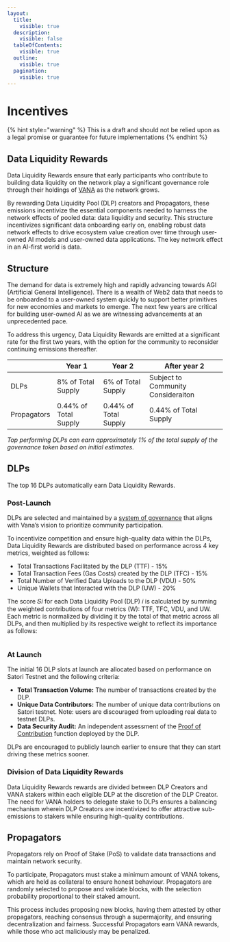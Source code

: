 ```yaml
---
layout:
  title:
    visible: true
  description:
    visible: false
  tableOfContents:
    visible: true
  outline:
    visible: true
  pagination:
    visible: true
---
```


# Incentives

{% hint style="warning" %}
This is a draft and should not be relied upon as a legal promise or guarantee for future implementations
{% endhint %}

## Data Liquidity Rewards

Data Liquidity Rewards ensure that early participants who contribute to building data liquidity on the network play a significant governance role through their holdings of [VANA](../../undefined/key-terms.md#vana-token-usdvana) as the network grows.&#x20;

By rewarding Data Liquidity Pool (DLP) creators and Propagators, these emissions incentivize the essential components needed to harness the network effects of pooled data: data liquidity and security. This structure incentivizes significant data onboarding early on, enabling robust data network effects to drive ecosystem value creation over time through user-owned AI models and user-owned data applications. The key network effect in an AI-first world is data.&#x20;

## Structure

The demand for data is extremely high and rapidly advancing towards AGI (Artificial General Intelligence). There is a wealth of Web2 data that needs to be onboarded to a user-owned system quickly to support better primitives for new economies and markets to emerge. The next few years are critical for building user-owned AI as we are witnessing advancements at an unprecedented pace.

To address this urgency, Data Liquidity Rewards are emitted at a significant rate for the first two years, with the option for the community to reconsider continuing emissions thereafter.&#x20;

|             | Year 1                | Year 2                | After year 2                       |
| ----------- | --------------------- | --------------------- | ---------------------------------- |
| DLPs        | 8% of Total Supply    | 6% of Total Supply    | Subject to Community Consideraiton |
| Propagators | 0.44% of Total Supply | 0.44% of Total Supply | 0.44% of Total Supply              |

_Top performing DLPs can earn approximately 1% of the total supply of the governance token based on initial estimates._&#x20;

## DLPs

The top 16 DLPs automatically earn Data Liquidity Rewards. &#x20;

### Post-Launch

DLPs are selected and maintained by a [system of governance](dlp-governance.md) that aligns with Vana’s vision to prioritize community participation.&#x20;

To incentivize competition and ensure high-quality data within the DLPs, Data Liquidity Rewards are distributed based on performance across 4 key metrics, weighted as follows:

* Total Transactions Facilitated by the DLP (TTF) - 15%
* Total Transaction Fees (Gas Costs) created by the DLP (TFC) - 15%
* Total Number of Verified Data Uploads to the DLP (VDU) - 50%
* Unique Wallets that Interacted with the DLP (UW) - 20%

The score 𝑆𝑖 for each Data Liquidity Pool (DLP) 𝑖 is calculated by summing the weighted contributions of four metrics (W): TTF, TFC, VDU, and UW. Each metric is normalized by dividing it by the total of that metric across all DLPs, and then multiplied by its respective weight to reflect its importance as follows:&#x20;

<figure><img src="../../.gitbook/assets/Screenshot 2024-06-20 at 10.46.45.png" alt=""><figcaption></figcaption></figure>

### At Launch

The initial 16 DLP slots at launch are allocated based on performance on Satori Testnet and the following criteria:

* **Total Transaction Volume:** The number of transactions created by the DLP.&#x20;
* **Unique Data Contributors:** The number of unique data contributions on Satori testnet. Note: users are discouraged from uploading real data to testnet DLPs.
* **Data Security Audit:** An independent assessment of the [Proof of Contribution](proof-of-contribution/) function deployed by the DLP.&#x20;

DLPs are encouraged to publicly launch earlier to ensure that they can start driving these metrics sooner.&#x20;

### Division of Data Liquidity Rewards

Data Liquidity Rewards rewards are divided between DLP Creators and VANA stakers within each eligible DLP at the discretion of the DLP Creator. The need for VANA holders to delegate stake to DLPs ensures a balancing mechanism wherein DLP Creators are incentivized to offer attractive sub-emissions to stakers while ensuring high-quality contributions.&#x20;

## Propagators

Propagators rely on Proof of Stake (PoS) to validate data transactions and maintain network security.

To participate, Propagators must stake a minimum amount of VANA tokens, which are held as collateral to ensure honest behaviour. Propagators are randomly selected to propose and validate blocks, with the selection probability proportional to their staked amount.&#x20;

This process includes proposing new blocks, having them attested by other propagators, reaching consensus through a supermajority, and ensuring decentralization and fairness. Successful Propagators earn VANA rewards, while those who act maliciously may be penalized.
